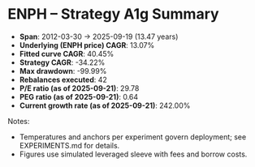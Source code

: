 # ENPH – Strategy A1g Summary

- **Span**: 2012-03-30 → 2025-09-19 (13.47 years)
- **Underlying (ENPH price) CAGR**: 13.07%
- **Fitted curve CAGR**: 40.45%
- **Strategy CAGR**: -34.22%
- **Max drawdown**: -99.99%
- **Rebalances executed**: 42
- **P/E ratio (as of 2025-09-21)**: 29.78
- **PEG ratio (as of 2025-09-21)**: 0.64
- **Current growth rate (as of 2025-09-21)**: 242.00%

Notes:

- Temperatures and anchors per experiment govern deployment; see EXPERIMENTS.md for details.
- Figures use simulated leveraged sleeve with fees and borrow costs.

